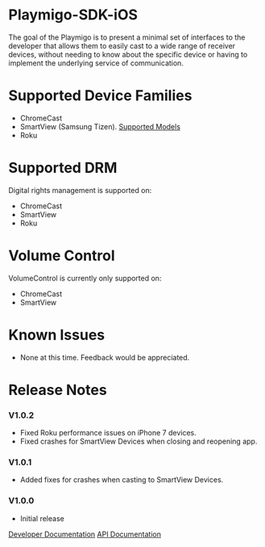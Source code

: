 # Playmigo-SDK-iOS

The goal of the Playmigo is to present a minimal set of interfaces to the developer that allows them to easily cast to a wide range of receiver devices, without needing to know about the specific device or having to implement the underlying service of communication.

# Supported Device Families
- ChromeCast
- SmartView (Samsung Tizen). [Supported Models](http://developer.samsung.com/tv/develop/specification/tv-model-lineup)
- Roku

# Supported DRM
Digital rights management is supported on:
- ChromeCast
- SmartView
- Roku

# Volume Control
VolumeControl is currently only supported on:
- ChromeCast
- SmartView

# Known Issues
- None at this time. Feedback would be appreciated.

# Release Notes
### V1.0.2
- Fixed Roku performance issues on iPhone 7 devices.
- Fixed crashes for SmartView Devices when closing and reopening app. 

### V1.0.1
- Added fixes for crashes when casting to SmartView Devices. 

### V1.0.0
- Initial release

[Developer Documentation](http://iossdk.playmigo.com/v1.0.2/index.html)
[API Documentation](http://iossdk.playmigo.com/v1.0.2/api_docs/index.html)
